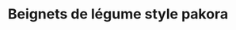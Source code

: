 ---
astuces:
- astuce: Les légumes sont interchangeables selon la saison
- astuce: Recette pour 3-4 pakoras par personne à peu près. Possible de les faire
    plus petits pour qu'ils cuisent plus vite aussi. Bien prévoir du temps pour la
    friture, pas trop possible à faire pendant le service en flux tendu.
auteur: Marion
categories:
- Bouchées salées
- Friture
- Snacking
check: Oui
checkAlwaysOk: true
cuisson: Oui
description: ''
draft: false
ingredients:
  epices:
  - title: Garam Masala
  - title: Gingembre en poudre
  - title: Paprika
  - title: Cumin
  - title: Coriandre fraîche
  - title: Gros sel
  legumes:
  - quantite: 3.75
    title: Pomme de terre
    unit: Kg
  - quantite: 4.5
    title: Courgette
    unit: Kg
  - quantite: 6
    title: Oignon
    unit: Kg
  - quantite: 4.5
    title: Aubergine
    unit: Kg
  lof:
  - quantite: 1
    title: Semoule de blé fine
    unit: Kg
  - quantite: 12
    title: huile de tournesol
    unit: litre
  - quantite: 4
    title: Farine de pois chiche
    unit: Kg
  sec:
  - quantite: 1
    title: Semoule fine (blé)
    unit: Kg
layout: recettes
materiel:
- Friteuse
- Robot-coupe
plate: 130
preparation: '* Râper tous les légumes au robocoupe. Enlever une bonne partie du jus.

  * Ajouter le reste des ingrédients sauf l''huile, ajuster épices et sel au gout.
  La texture doit être celle d''une pâte à beignet. On peut façonner un pakora mais
  il s''affaise et en met un peu partout

  * Faire chauffer la friteuse et commencer à façonner des petits tas

  * Façonner et frire en même temps (ça ne sert à rien d''en faire trop à l''avance,
  ils se délitent) - environ 5 minutes par fournée, une dizaine par bac de friture

  * Réserver. Peuvent être servis froids/tièdes aussi.'
preparation24h: ''
publishDate: 2024-03-08 10:46:46.901000+00:00
regime:
- vegetarien
- vegan
- sans-lactose
saison:
- ete
temperature: Chaud
title: Beignets de légume style pakora
type: entree
---